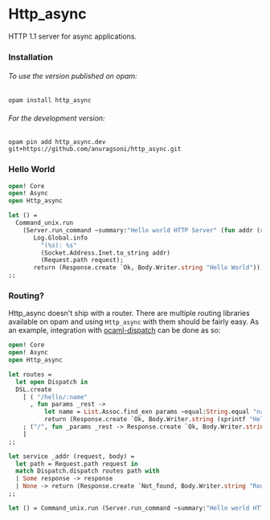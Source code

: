 # Http_async

HTTP 1.1 server for async applications.

### Installation

###### To use the version published on opam:

```
opam install http_async
```

###### For the development version:

```
opam pin add http_async.dev git+https://github.com/anuragsoni/http_async.git
```

### Hello World

```ocaml
open! Core
open! Async
open Http_async

let () =
  Command_unix.run
    (Server.run_command ~summary:"Hello world HTTP Server" (fun addr (request, _body) ->
       Log.Global.info
         "(%s): %s"
         (Socket.Address.Inet.to_string addr)
         (Request.path request);
       return (Response.create `Ok, Body.Writer.string "Hello World")))
;;
```

### Routing?

Http_async doesn't ship with a router. There are multiple routing libraries available on opam and using `Http_async` with them should be fairly easy. As an example, integration with [ocaml-dispatch](https://github.com/inhabitedtype/ocaml-dispatch) can be done as so:

```ocaml
open! Core
open! Async
open Http_async

let routes =
  let open Dispatch in
  DSL.create
    [ ( "/hello/:name"
      , fun params _rest ->
          let name = List.Assoc.find_exn params ~equal:String.equal "name" in
          return (Response.create `Ok, Body.Writer.string (sprintf "Hello, %s" name)) )
    ; ("/", fun _params _rest -> Response.create `Ok, Body.Writer.string "Hello World")
    ]
;;

let service _addr (request, body) =
  let path = Request.path request in
  match Dispatch.dispatch routes path with
  | Some response -> response
  | None -> return (Response.create `Not_found, Body.Writer.string "Route not found")
;;

let () = Command_unix.run (Server.run_command ~summary:"Hello world HTTP Server" service)
```
